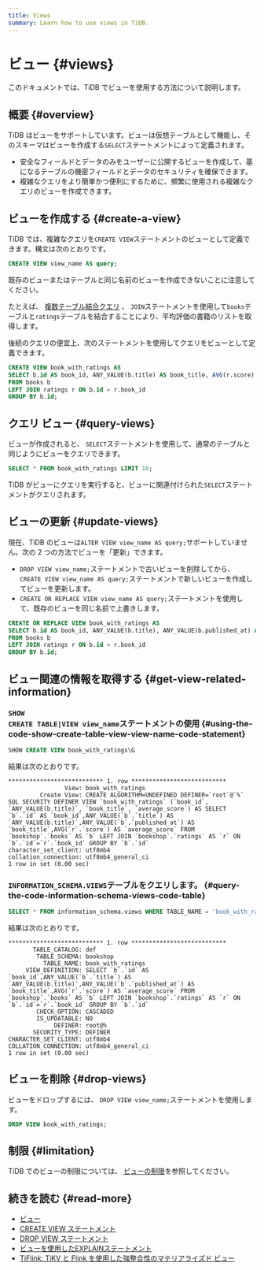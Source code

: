 ```yaml
---
title: Views
summary: Learn how to use views in TiDB.
---
```


# ビュー {#views}

このドキュメントでは、TiDB でビューを使用する方法について説明します。

## 概要 {#overview}

TiDB はビューをサポートしています。ビューは仮想テーブルとして機能し、そのスキーマはビューを作成する`SELECT`ステートメントによって定義されます。

-   安全なフィールドとデータのみをユーザーに公開するビューを作成して、基になるテーブルの機密フィールドとデータのセキュリティを確保できます。
-   複雑なクエリをより簡単かつ便利にするために、頻繁に使用される複雑なクエリのビューを作成できます。

## ビューを作成する {#create-a-view}

TiDB では、複雑なクエリを`CREATE VIEW`ステートメントのビューとして定義できます。構文は次のとおりです。

```sql
CREATE VIEW view_name AS query;
```

既存のビューまたはテーブルと同じ名前のビューを作成できないことに注意してください。

たとえば、 [複数テーブル結合クエリ](/develop/dev-guide-join-tables.md) 、 `JOIN`ステートメントを使用して`books`テーブルと`ratings`テーブルを結合することにより、平均評価の書籍のリストを取得します。

後続のクエリの便宜上、次のステートメントを使用してクエリをビューとして定義できます。

```sql
CREATE VIEW book_with_ratings AS
SELECT b.id AS book_id, ANY_VALUE(b.title) AS book_title, AVG(r.score) AS average_score
FROM books b
LEFT JOIN ratings r ON b.id = r.book_id
GROUP BY b.id;
```

## クエリ ビュー {#query-views}

ビューが作成されると、 `SELECT`ステートメントを使用して、通常のテーブルと同じようにビューをクエリできます。

```sql
SELECT * FROM book_with_ratings LIMIT 10;
```

TiDB がビューにクエリを実行すると、ビューに関連付けられた`SELECT`ステートメントがクエリされます。

## ビューの更新 {#update-views}

現在、TiDB のビューは`ALTER VIEW view_name AS query;`サポートしていません。次の 2 つの方法でビューを「更新」できます。

-   `DROP VIEW view_name;`ステートメントで古いビューを削除してから、 `CREATE VIEW view_name AS query;`ステートメントで新しいビューを作成してビューを更新します。
-   `CREATE OR REPLACE VIEW view_name AS query;`ステートメントを使用して、既存のビューを同じ名前で上書きします。

```sql
CREATE OR REPLACE VIEW book_with_ratings AS
SELECT b.id AS book_id, ANY_VALUE(b.title), ANY_VALUE(b.published_at) AS book_title, AVG(r.score) AS average_score
FROM books b
LEFT JOIN ratings r ON b.id = r.book_id
GROUP BY b.id;
```

## ビュー関連の情報を取得する {#get-view-related-information}

### <code>SHOW CREATE TABLE|VIEW view_name</code>ステートメントの使用 {#using-the-code-show-create-table-view-view-name-code-statement}

```sql
SHOW CREATE VIEW book_with_ratings\G
```

結果は次のとおりです。

```
*************************** 1. row ***************************
                View: book_with_ratings
         Create View: CREATE ALGORITHM=UNDEFINED DEFINER=`root`@`%` SQL SECURITY DEFINER VIEW `book_with_ratings` (`book_id`, `ANY_VALUE(b.title)`, `book_title`, `average_score`) AS SELECT `b`.`id` AS `book_id`,ANY_VALUE(`b`.`title`) AS `ANY_VALUE(b.title)`,ANY_VALUE(`b`.`published_at`) AS `book_title`,AVG(`r`.`score`) AS `average_score` FROM `bookshop`.`books` AS `b` LEFT JOIN `bookshop`.`ratings` AS `r` ON `b`.`id`=`r`.`book_id` GROUP BY `b`.`id`
character_set_client: utf8mb4
collation_connection: utf8mb4_general_ci
1 row in set (0.00 sec)
```

### <code>INFORMATION_SCHEMA.VIEWS</code>テーブルをクエリします。 {#query-the-code-information-schema-views-code-table}

```sql
SELECT * FROM information_schema.views WHERE TABLE_NAME = 'book_with_ratings'\G
```

結果は次のとおりです。

```
*************************** 1. row ***************************
       TABLE_CATALOG: def
        TABLE_SCHEMA: bookshop
          TABLE_NAME: book_with_ratings
     VIEW_DEFINITION: SELECT `b`.`id` AS `book_id`,ANY_VALUE(`b`.`title`) AS `ANY_VALUE(b.title)`,ANY_VALUE(`b`.`published_at`) AS `book_title`,AVG(`r`.`score`) AS `average_score` FROM `bookshop`.`books` AS `b` LEFT JOIN `bookshop`.`ratings` AS `r` ON `b`.`id`=`r`.`book_id` GROUP BY `b`.`id`
        CHECK_OPTION: CASCADED
        IS_UPDATABLE: NO
             DEFINER: root@%
       SECURITY_TYPE: DEFINER
CHARACTER_SET_CLIENT: utf8mb4
COLLATION_CONNECTION: utf8mb4_general_ci
1 row in set (0.00 sec)
```

## ビューを削除 {#drop-views}

ビューをドロップするには、 `DROP VIEW view_name;`ステートメントを使用します。

```sql
DROP VIEW book_with_ratings;
```

## 制限 {#limitation}

TiDB でのビューの制限については、 [ビューの制限](/views.md#limitations)を参照してください。

## 続きを読む {#read-more}

-   [ビュー](/views.md)
-   [CREATE VIEW ステートメント](/sql-statements/sql-statement-create-view.md)
-   [DROP VIEW ステートメント](/sql-statements/sql-statement-drop-view.md)
-   [ビューを使用したEXPLAINステートメント](/explain-views.md)
-   [TiFlink: TiKV と Flink を使用した強整合性のマテリアライズド ビュー](https://github.com/tiflink/tiflink)
